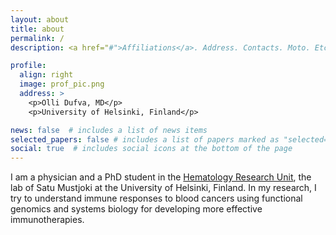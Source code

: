 ```yaml
---
layout: about
title: about
permalink: /
description: <a href="#">Affiliations</a>. Address. Contacts. Moto. Etc.

profile:
  align: right
  image: prof_pic.png
  address: >
    <p>Olli Dufva, MD</p>
    <p>University of Helsinki, Finland</p>

news: false  # includes a list of news items
selected_papers: false # includes a list of papers marked as "selected={true}"
social: true  # includes social icons at the bottom of the page
---
```


I am a physician and a PhD student in the [Hematology Research Unit](https://www2.helsinki.fi/en/researchgroups/hematology-research-unit-helsinki), the lab of Satu Mustjoki at the University of Helsinki, Finland. In my research, I try to understand immune responses to blood cancers using functional genomics and systems biology for developing more effective immunotherapies.


